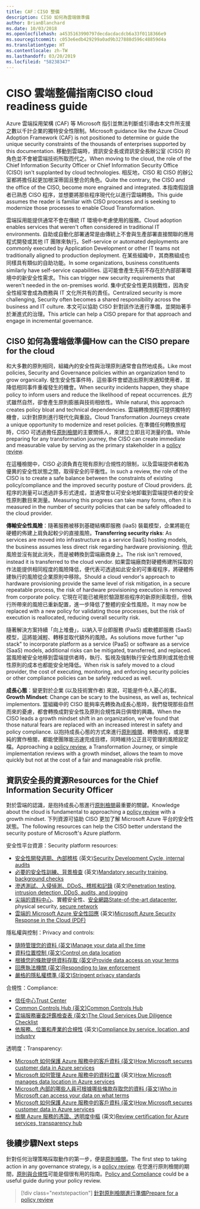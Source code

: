 ```yaml
---
title: CAF：CISO 整備
description: CISO 如何為雲端做準備
author: BrianBlanchard
ms.date: 10/03/2018
ms.openlocfilehash: a4535163990797decdacdacdcb6a33f0118366e9
ms.sourcegitcommit: c053e6edb429299a0ad9b327888d596c48859d4a
ms.translationtype: HT
ms.contentlocale: zh-TW
ms.lasthandoff: 03/20/2019
ms.locfileid: "58238347"
---
```

# <a name="ciso-cloud-readiness-guide"></a><span data-ttu-id="9abf2-103">CISO 雲端整備指南</span><span class="sxs-lookup"><span data-stu-id="9abf2-103">CISO cloud readiness guide</span></span>

<span data-ttu-id="9abf2-104">Azure 雲端採用架構 (CAF) 等 Microsoft 指引並無法判斷或引導由本文件所支援之數以千計企業的獨特安全性限制。</span><span class="sxs-lookup"><span data-stu-id="9abf2-104">Microsoft guidance like the Azure Cloud Adoption Framework (CAF) is not positioned to determine or guide the unique security constraints of the thousands of enterprises supported by this documentation.</span></span> <span data-ttu-id="9abf2-105">移動到雲端時，資訊安全長或資訊安全長辦公室 (CISO) 的角色並不會被雲端技術所取而代之。</span><span class="sxs-lookup"><span data-stu-id="9abf2-105">When moving to the cloud, the role of the Chief Information Security Officer or Chief Information Security Office (CISO) isn't supplanted by cloud technologies.</span></span> <span data-ttu-id="9abf2-106">相反地，CISO 和 CISO 的辦公室都將擔任起更加根深蒂固且整合的角色。</span><span class="sxs-lookup"><span data-stu-id="9abf2-106">Quite the contrary, the CISO and the office of the CISO, become more engrained and integrated.</span></span> <span data-ttu-id="9abf2-107">本指南假設讀者已熟悉 CISO 程序，並想要將那些程序現代化以進行雲端轉換。</span><span class="sxs-lookup"><span data-stu-id="9abf2-107">This guide assumes the reader is familiar with CISO processes and is seeking to modernize those processes to enable Cloud Transformation.</span></span>

<span data-ttu-id="9abf2-108">雲端採用能提供通常不會在傳統 IT 環境中考慮使用的服務。</span><span class="sxs-lookup"><span data-stu-id="9abf2-108">Cloud adoption enables services that weren't often considered in traditional IT environments.</span></span> <span data-ttu-id="9abf2-109">自助或自動化部署通常是由傳統上不會與生產部署直接關聯的應用程式開發或其他 IT 團隊來執行。</span><span class="sxs-lookup"><span data-stu-id="9abf2-109">Self-service or automated deployments are commonly executed by Application Development or other IT teams not traditionally aligned to production deployment.</span></span> <span data-ttu-id="9abf2-110">在某些組織中，其商務組成也同樣具有類似的自助功能。</span><span class="sxs-lookup"><span data-stu-id="9abf2-110">In some organizations, business constituents similarly have self-service capabilities.</span></span> <span data-ttu-id="9abf2-111">這可能會產生先前不存在於內部部署環境中的新安全性需求。</span><span class="sxs-lookup"><span data-stu-id="9abf2-111">This can trigger new security requirements that weren't needed in the on-premises world.</span></span> <span data-ttu-id="9abf2-112">集中式安全性更具挑戰性，因為安全性經常會成為商務與 IT 文化所共有的責任。</span><span class="sxs-lookup"><span data-stu-id="9abf2-112">Centralized security is more challenging, Security often becomes a shared responsibility across the business and IT culture.</span></span> <span data-ttu-id="9abf2-113">本文可以協助 CISO 針對該作法進行準備，並開始著手於漸進式的治理。</span><span class="sxs-lookup"><span data-stu-id="9abf2-113">This article can help a CISO prepare for that approach and engage in incremental governance.</span></span>

## <a name="how-can-the-ciso-prepare-for-the-cloud"></a><span data-ttu-id="9abf2-114">CISO 如何為雲端做準備</span><span class="sxs-lookup"><span data-stu-id="9abf2-114">How can the CISO prepare for the cloud</span></span>

<span data-ttu-id="9abf2-115">和大多數的原則相同，組織內的安全性與治理原則通常會自然地成長。</span><span class="sxs-lookup"><span data-stu-id="9abf2-115">Like most policies, Security and Governance policies within an organization tend to grow organically.</span></span> <span data-ttu-id="9abf2-116">發生安全性事件時，這些事件會塑造出原則來通知使用者，並降低相同事件重複發生的機會。</span><span class="sxs-lookup"><span data-stu-id="9abf2-116">When security incidents happen, they shape policy to inform users and reduce the likelihood of repeat occurrences.</span></span> <span data-ttu-id="9abf2-117">此方式雖然自然，卻會產生原則膨脹與技術相依性。</span><span class="sxs-lookup"><span data-stu-id="9abf2-117">While natural, this approach creates policy bloat and technical dependencies.</span></span> <span data-ttu-id="9abf2-118">雲端轉換旅程可提供獨特的機會，以針對原則進行現代化與重設。</span><span class="sxs-lookup"><span data-stu-id="9abf2-118">Cloud Transformation Journeys create a unique opportunity to modernize and reset policies.</span></span> <span data-ttu-id="9abf2-119">在準備任何轉換旅程時，CISO 可透過擔任[原則檢閱](./what-is-a-cloud-policy-review.md)的主要關係人，來建立立即且可測量的值。</span><span class="sxs-lookup"><span data-stu-id="9abf2-119">While preparing for any transformation journey, the CISO can create immediate and measurable value by serving as the primary stakeholder in a [policy review](./what-is-a-cloud-policy-review.md).</span></span>

<span data-ttu-id="9abf2-120">在這種檢閱中，CISO 必須負責在現有原則/合規性的限制，以及雲端提供者較為優異的安全性狀態之間，取得安全的平衡性。</span><span class="sxs-lookup"><span data-stu-id="9abf2-120">In such a review, the role of the CISO is to create a safe balance between the constraints of existing policy/compliance and the improved security posture of Cloud providers.</span></span> <span data-ttu-id="9abf2-121">此程序的測量可以透過許多形式達成，並通常會以可安全地卸載到雲端提供者的安全性原則數目來測量。</span><span class="sxs-lookup"><span data-stu-id="9abf2-121">Measuring this progress can take many forms, often it is measured in the number of security policies that can be safely offloaded to the cloud provider.</span></span>

<span data-ttu-id="9abf2-122">**傳輸安全性風險**：隨著服務被移到基礎結構即服務 (IaaS) 裝載模型，企業將能在硬體的佈建上肩負起較少的直接風險。</span><span class="sxs-lookup"><span data-stu-id="9abf2-122">**Transferring security risks**: As services are moved into infrastructure as a service (IaaS) hosting models, the business assumes less direct risk regarding hardware provisioning.</span></span> <span data-ttu-id="9abf2-123">但此風險並沒有就此消失，而是被轉換到雲端廠商身上。</span><span class="sxs-lookup"><span data-stu-id="9abf2-123">The risk isn't removed, instead it is transferred to the cloud vendor.</span></span> <span data-ttu-id="9abf2-124">如果雲端廠商對硬體佈建所採取的作法能提供相同程度的風險降低，便代表可透過如此安全的可重複程序，將硬體佈建執行的風險從企業原則中移除。</span><span class="sxs-lookup"><span data-stu-id="9abf2-124">Should a cloud vendor's approach to hardware provisioning provide the same level of risk mitigation, in a secure repeatable process, the risk of hardware provisioning execution is removed from corporate policy.</span></span> <span data-ttu-id="9abf2-125">它現在可能已被用於驗證那些程序的新原則索取但，但執行所帶來的風險已重新配置，進一步降低了整體的安全性風險。</span><span class="sxs-lookup"><span data-stu-id="9abf2-125">It may now be replaced with a new policy for validating those processes, but the risk of execution is reallocated, reducing overall security risk.</span></span>

<span data-ttu-id="9abf2-126">隨著解決方案持續「向上堆疊」，以納入平台即服務 (PaaS) 或軟體即服務 (SaaS) 模型，這將能減輕、轉移並取代額外的風險。</span><span class="sxs-lookup"><span data-stu-id="9abf2-126">As solutions move further "up stack" to incorporate platform as a service (PaaS) or software as a service (SaaS) models, additional risks can be mitigated, transferred, and replaced.</span></span> <span data-ttu-id="9abf2-127">當風險被安全地移到雲端提供者時，執行、監視及強制執行安全性原則或其他合規性原則的成本也都能安全地降低。</span><span class="sxs-lookup"><span data-stu-id="9abf2-127">When risk is safely moved to a cloud provider, the cost of executing, monitoring, and enforcing security policies or other compliance policies can be safely reduced as well.</span></span>

<span data-ttu-id="9abf2-128">**成長心態**：變更對於企業 (以及技術實作者) 來說，可能是件令人憂心的事。</span><span class="sxs-lookup"><span data-stu-id="9abf2-128">**Growth Mindset**: Change can be scary to the business, as well as, technical implementors.</span></span> <span data-ttu-id="9abf2-129">當組織中的 CISO 能夠率先轉換為成長心態時，我們發現那些自然而來的憂慮，都會轉換成對安全性及原則合規性與日俱增的興趣。</span><span class="sxs-lookup"><span data-stu-id="9abf2-129">When the CISO leads a growth mindset shift in an organization, we've found that those natural fears are replaced with an increased interest in safety and policy compliance.</span></span> <span data-ttu-id="9abf2-130">以抱持成長心態的方式來進行[原則檢閱](./what-is-a-cloud-policy-review.md)、轉換旅程，或是單純的實作檢閱，都能使團隊能迅速完成目標，同時維持公正且可管理的風險設定檔。</span><span class="sxs-lookup"><span data-stu-id="9abf2-130">Approaching a [policy review](./what-is-a-cloud-policy-review.md), a Transformation Journey, or simple implementation reviews with a growth mindset, allows the team to move quickly but not at the cost of a fair and manageable risk profile.</span></span>

## <a name="resources-for-the-chief-information-security-officer"></a><span data-ttu-id="9abf2-131">資訊安全長的資源</span><span class="sxs-lookup"><span data-stu-id="9abf2-131">Resources for the Chief Information Security Officer</span></span>

<span data-ttu-id="9abf2-132">對於雲端的認識，是抱持成長心態進行[原則檢閱](./what-is-a-cloud-policy-review.md)最重要的關鍵。</span><span class="sxs-lookup"><span data-stu-id="9abf2-132">Knowledge about the cloud is fundamental to approaching a [policy review](./what-is-a-cloud-policy-review.md) with a growth mindset.</span></span> <span data-ttu-id="9abf2-133">下列資源可協助 CISO 更加了解 Microsoft Azure 平台的安全性狀態。</span><span class="sxs-lookup"><span data-stu-id="9abf2-133">The following resources can help the CISO better understand the security posture of Microsoft's Azure platform.</span></span>

<span data-ttu-id="9abf2-134">安全性平台資源：</span><span class="sxs-lookup"><span data-stu-id="9abf2-134">Security platform resources:</span></span>

* <span data-ttu-id="9abf2-135">[安全性開發週期、內部稽核](https://www.microsoft.com/sdl/) \(英文\)</span><span class="sxs-lookup"><span data-stu-id="9abf2-135">[Security Development Cycle, internal audits](https://www.microsoft.com/sdl/)</span></span>
* <span data-ttu-id="9abf2-136">[必要的安全性訓練、背景檢查](https://downloads.cloudsecurityalliance.org/star/self-assessment/StandardResponsetoRequestforInformationWindowsAzureSecurityPrivacy.docx) \(英文\)</span><span class="sxs-lookup"><span data-stu-id="9abf2-136">[Mandatory security training, background checks](https://downloads.cloudsecurityalliance.org/star/self-assessment/StandardResponsetoRequestforInformationWindowsAzureSecurityPrivacy.docx)</span></span>
* <span data-ttu-id="9abf2-137">[滲透測試、入侵偵測、DDoS、稽核和記錄](https://www.microsoft.com/trustcenter/Security/AuditingAndLogging) \(英文\)</span><span class="sxs-lookup"><span data-stu-id="9abf2-137">[Penetration testing, intrusion detection, DDoS, audits, and logging](https://www.microsoft.com/trustcenter/Security/AuditingAndLogging)</span></span>
* <span data-ttu-id="9abf2-138">[尖端的資料中心](https://www.microsoft.com/cloud-platform/global-datacenters)、實體安全性、[安全網路](/azure/security/security-network-overview)</span><span class="sxs-lookup"><span data-stu-id="9abf2-138">[State-of-the-art datacenter](https://www.microsoft.com/cloud-platform/global-datacenters), physical security, [secure network](/azure/security/security-network-overview)</span></span>
* <span data-ttu-id="9abf2-139">[雲端的 Microsoft Azure 安全性回應](https://aka.ms/SecurityResponsePaper) \(英文\)</span><span class="sxs-lookup"><span data-stu-id="9abf2-139">[Microsoft Azure Security Response in the Cloud (PDF)](https://aka.ms/SecurityResponsePaper)</span></span>

<span data-ttu-id="9abf2-140">隱私權與控制：</span><span class="sxs-lookup"><span data-stu-id="9abf2-140">Privacy and controls:</span></span>

* [<span data-ttu-id="9abf2-141">隨時管理您的資料 (英文)</span><span class="sxs-lookup"><span data-stu-id="9abf2-141">Manage your data all the time</span></span>](https://www.microsoft.com/trustcenter/Privacy/You-own-your-data)
* [<span data-ttu-id="9abf2-142">資料位置控制 (英文)</span><span class="sxs-lookup"><span data-stu-id="9abf2-142">Control on data location</span></span>](https://www.microsoft.com/trustcenter/Privacy/Where-your-data-is-located)
* [<span data-ttu-id="9abf2-143">根據您的條款提供資料存取 (英文)</span><span class="sxs-lookup"><span data-stu-id="9abf2-143">Provide data access on your terms</span></span>](https://www.microsoft.com/trustcenter/Privacy/Who-can-access-your-data-and-on-what-terms)
* [<span data-ttu-id="9abf2-144">回應執法機關 (英文)</span><span class="sxs-lookup"><span data-stu-id="9abf2-144">Responding to law enforcement</span></span>](https://www.microsoft.com/trustcenter/Privacy/Responding-to-govt-agency-requests-for-customer-data)
* [<span data-ttu-id="9abf2-145">嚴格的隱私權標準 (英文)</span><span class="sxs-lookup"><span data-stu-id="9abf2-145">Stringent privacy standards</span></span>](https://www.microsoft.com/TrustCenter/Privacy/We-set-and-adhere-to-stringent-standards)

<span data-ttu-id="9abf2-146">合規性：</span><span class="sxs-lookup"><span data-stu-id="9abf2-146">Compliance:</span></span>

* [<span data-ttu-id="9abf2-147">信任中心</span><span class="sxs-lookup"><span data-stu-id="9abf2-147">Trust Center</span></span>](https://www.microsoft.com/trustcenter/default.aspx)
* [<span data-ttu-id="9abf2-148">Common Controls Hub (英文)</span><span class="sxs-lookup"><span data-stu-id="9abf2-148">Common Controls Hub</span></span>](https://www.microsoft.com/trustcenter/Common-Controls-Hub)
* [<span data-ttu-id="9abf2-149">雲端服務審查評鑑檢查表 (英文)</span><span class="sxs-lookup"><span data-stu-id="9abf2-149">The Cloud Services Due Diligence Checklist</span></span>](https://www.microsoft.com/trustcenter/Compliance/Due-Diligence-Checklist)
* <span data-ttu-id="9abf2-150">[依服務、位置和產業的合規性](https://www.microsoft.com/trustcenter/Compliance/default.aspx) \(英文\)</span><span class="sxs-lookup"><span data-stu-id="9abf2-150">[Compliance by service, location, and industry](https://www.microsoft.com/trustcenter/Compliance/default.aspx)</span></span>

<span data-ttu-id="9abf2-151">透明度：</span><span class="sxs-lookup"><span data-stu-id="9abf2-151">Transparency:</span></span>

* [<span data-ttu-id="9abf2-152">Microsoft 如何保護 Azure 服務中的客戶資料 (英文)</span><span class="sxs-lookup"><span data-stu-id="9abf2-152">How Microsoft secures customer data in Azure services</span></span>](https://www.microsoft.com/trustcenter/Transparency/default.aspx)
* <span data-ttu-id="9abf2-153">[Microsoft 如何管理 Azure 服務中的資料位置](https://azuredatacentermap.azurewebsites.net/) \(英文\)</span><span class="sxs-lookup"><span data-stu-id="9abf2-153">[How Microsoft manages data location in Azure services](https://azuredatacentermap.azurewebsites.net/)</span></span>
* [<span data-ttu-id="9abf2-154">Microsoft 內部的哪些人員可根據哪些條款存取您的資料 (英文)</span><span class="sxs-lookup"><span data-stu-id="9abf2-154">Who in Microsoft can access your data on what terms</span></span>](https://www.microsoft.com/trustcenter/Privacy/Who-can-access-your-data-and-on-what-terms)
* [<span data-ttu-id="9abf2-155">Microsoft 如何保護 Azure 服務中的客戶資料 (英文)</span><span class="sxs-lookup"><span data-stu-id="9abf2-155">How Microsoft secures customer data in Azure services</span></span>](https://www.microsoft.com/trustcenter/Transparency/default.aspx)
* <span data-ttu-id="9abf2-156">[檢閱 Azure 服務的憑證、透明度中樞](https://www.microsoft.com/trustcenter/Compliance/default.aspx) \(英文\)</span><span class="sxs-lookup"><span data-stu-id="9abf2-156">[Review certification for Azure services, transparency hub](https://www.microsoft.com/trustcenter/Compliance/default.aspx)</span></span>

## <a name="next-steps"></a><span data-ttu-id="9abf2-157">後續步驟</span><span class="sxs-lookup"><span data-stu-id="9abf2-157">Next steps</span></span>

<span data-ttu-id="9abf2-158">針對任何治理策略採取動作的第一步，便是[原則檢閱](./what-is-a-cloud-policy-review.md)。</span><span class="sxs-lookup"><span data-stu-id="9abf2-158">The first step to taking action in any governance strategy, is a [policy review](./what-is-a-cloud-policy-review.md).</span></span> <span data-ttu-id="9abf2-159">在您進行原則檢閱的期間，[原則與合規性](./overview.md)可能是個很有用的指南。</span><span class="sxs-lookup"><span data-stu-id="9abf2-159">[Policy and Compliance](./overview.md) could be a useful guide during your policy review.</span></span>

> [!div class="nextstepaction"]
> [<span data-ttu-id="9abf2-160">針對原則檢閱進行準備</span><span class="sxs-lookup"><span data-stu-id="9abf2-160">Prepare for a policy review</span></span>](./what-is-a-cloud-policy-review.md)